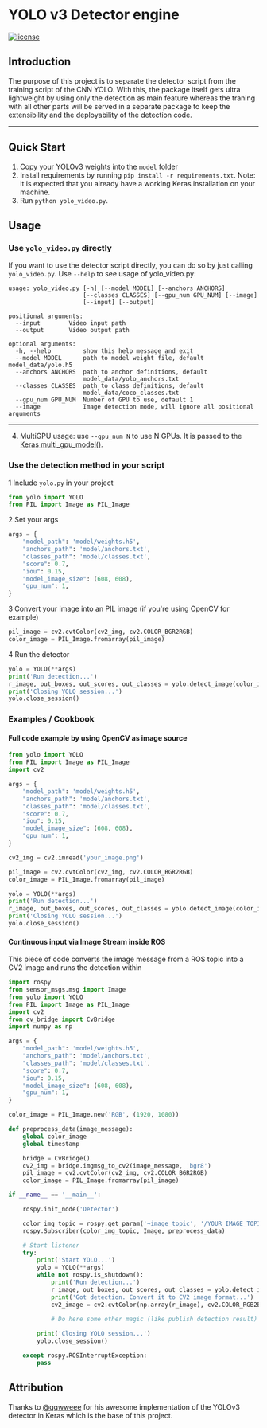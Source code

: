 # YOLO v3 Detector engine

[![license](https://img.shields.io/github/license/mashape/apistatus.svg)](LICENSE)

## Introduction

The purpose of this project is to separate the detector script from the training script of the CNN YOLO. With this, the package itself gets ultra lightweight by using only the detection as main feature whereas the traning with all other parts will be served in a separate package to keep the extensibility and the deployability of the detection code.

---

## Quick Start

1. Copy your YOLOv3 weights into the `model` folder
1. Install requirements by running `pip install -r requirements.txt`. Note: it is expected that you already have a working Keras installation on your machine.
3. Run `python yolo_video.py`.

## Usage

### Use `yolo_video.py` directly

If you want to use the detector script directly, you can do so by just calling `yolo_video.py`.
Use `--help` to see usage of yolo_video.py:
```
usage: yolo_video.py [-h] [--model MODEL] [--anchors ANCHORS]
                     [--classes CLASSES] [--gpu_num GPU_NUM] [--image]
                     [--input] [--output]

positional arguments:
  --input        Video input path
  --output       Video output path

optional arguments:
  -h, --help         show this help message and exit
  --model MODEL      path to model weight file, default model_data/yolo.h5
  --anchors ANCHORS  path to anchor definitions, default
                     model_data/yolo_anchors.txt
  --classes CLASSES  path to class definitions, default
                     model_data/coco_classes.txt
  --gpu_num GPU_NUM  Number of GPU to use, default 1
  --image            Image detection mode, will ignore all positional arguments
```
---

4. MultiGPU usage: use `--gpu_num N` to use N GPUs. It is passed to the [Keras multi_gpu_model()](https://keras.io/utils/#multi_gpu_model).

### Use the detection method in your script

1 Include `yolo.py` in your project
```python
from yolo import YOLO
from PIL import Image as PIL_Image
```

2 Set your args

```python
args = {
    "model_path": 'model/weights.h5',
    "anchors_path": 'model/anchors.txt',
    "classes_path": 'model/classes.txt',
    "score": 0.7,
    "iou": 0.15,
    "model_image_size": (608, 608),
    "gpu_num": 1,
}
```

3 Convert your image into an PIL image (if you're using OpenCV for example)

```python
pil_image = cv2.cvtColor(cv2_img, cv2.COLOR_BGR2RGB)
color_image = PIL_Image.fromarray(pil_image)
```
4 Run the detector

```python
yolo = YOLO(**args)
print('Run detection...')
r_image, out_boxes, out_scores, out_classes = yolo.detect_image(color_image)
print('Closing YOLO session...')
yolo.close_session()
```

### Examples / Cookbook

#### Full code example by using OpenCV as image source

```python
from yolo import YOLO
from PIL import Image as PIL_Image
import cv2

args = {
    "model_path": 'model/weights.h5',
    "anchors_path": 'model/anchors.txt',
    "classes_path": 'model/classes.txt',
    "score": 0.7,
    "iou": 0.15,
    "model_image_size": (608, 608),
    "gpu_num": 1,
}

cv2_img = cv2.imread('your_image.png')

pil_image = cv2.cvtColor(cv2_img, cv2.COLOR_BGR2RGB)
color_image = PIL_Image.fromarray(pil_image)

yolo = YOLO(**args)
print('Run detection...')
r_image, out_boxes, out_scores, out_classes = yolo.detect_image(color_image)
print('Closing YOLO session...')
yolo.close_session()
```

#### Continuous input via Image Stream inside ROS

This piece of code converts the image message from a ROS topic into a CV2 image and runs the detection within 

```python
import rospy
from sensor_msgs.msg import Image
from yolo import YOLO
from PIL import Image as PIL_Image
import cv2
from cv_bridge import CvBridge
import numpy as np

args = {
    "model_path": 'model/weights.h5',
    "anchors_path": 'model/anchors.txt',
    "classes_path": 'model/classes.txt',
    "score": 0.7,
    "iou": 0.15,
    "model_image_size": (608, 608),
    "gpu_num": 1,
}

color_image = PIL_Image.new('RGB', (1920, 1080))

def preprocess_data(image_message):
    global color_image
    global timestamp

    bridge = CvBridge()
    cv2_img = bridge.imgmsg_to_cv2(image_message, 'bgr8')
    pil_image = cv2.cvtColor(cv2_img, cv2.COLOR_BGR2RGB)
    color_image = PIL_Image.fromarray(pil_image)

if __name__ == '__main__':

    rospy.init_node('Detector')

    color_img_topic = rospy.get_param('~image_topic', '/YOUR_IMAGE_TOPIC')
    rospy.Subscriber(color_img_topic, Image, preprocess_data)

    # Start listener
    try:
        print('Start YOLO...')
        yolo = YOLO(**args)
        while not rospy.is_shutdown():
            print('Run detection...')
            r_image, out_boxes, out_scores, out_classes = yolo.detect_image(color_image)
            print('Got detection. Convert it to CV2 image format...')
            cv2_image = cv2.cvtColor(np.array(r_image), cv2.COLOR_RGB2BGR)
            
            # Do here some other magic (like publish detection result)

        print('Closing YOLO session...')
        yolo.close_session()

    except rospy.ROSInterruptException:
        pass
```

## Attribution
Thanks to [@qqwweee](https://github.com/qqwweee/keras-yolo3) for his awesome implementation of the YOLOv3 detector in Keras which is the base of this project.
